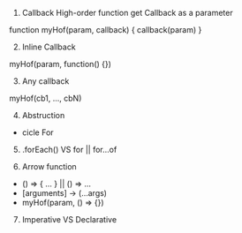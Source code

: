1. Callback
High-order function get Callback as a parameter

function myHof(param, callback) {
    callback(param)
}

2. Inline Callback

myHof(param, function() {})

3. Any callback

myHof(cb1, ..., cbN)

4. Abstruction
- cicle For

5. .forEach() VS for || for...of

6. Arrow function
- () => { ... } || () => ...
- [arguments] -> (...args)
- myHof(param, () => {})

7. Imperative VS Declarative